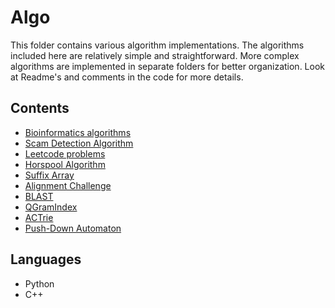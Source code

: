 # Algo

This folder contains various algorithm implementations. The algorithms included here are relatively 
simple and straightforward. More complex algorithms are implemented in separate folders for better 
organization. Look at Readme's and comments in the code for more details.

## Contents

- [Bioinformatics algorithms](./bioinfo)
- [Scam Detection Algorithm](./scam_algo)
- [Leetcode problems](./leetcode)
- [Horspool Algorithm](./horspool)
- [Suffix Array](./suftab)
- [Alignment Challenge](./align)
- [BLAST](./BLAST)
- [QGramIndex](./QGramIndex)
- [ACTrie](./ACTrie)
- [Push-Down Automaton](./push-down-automaton)

## Languages
- Python
- C++

